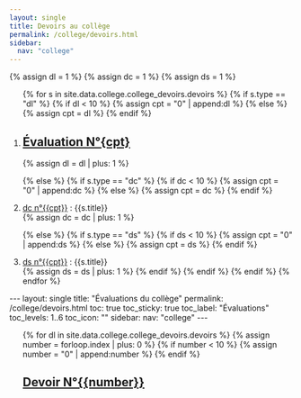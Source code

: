 ```yaml
---
layout: single
title: Devoirs au collège
permalink: /college/devoirs.html
sidebar:
  nav: "college"
---
```


{% assign dl = 1 %}
{% assign dc = 1 %}
{% assign ds = 1 %}

<ol>
{% for s in site.data.college.college_devoirs.devoirs %}
{% if s.type == "dl" %}
{% if dl < 10 %}
{% assign cpt = "0" | append:dl %}
{% else %}
{% assign cpt = dl %}
{% endif %}
<li id="{{s.type}}_{{cpt}}">
<h2 class="mycss" id="devoirs_{{number}}"><a href="../_pages/college/devoirs/college-devoir{{number}}.pdf">Évaluation N°{cpt}</a></h2>
</li>
{% assign dl = dl | plus: 1 %}

{% else %}
{% if s.type == "dc" %}
{% if dc < 10 %}
{% assign cpt = "0" | append:dc %}
{% else %}
{% assign cpt = dc %}
{% endif %}
<li>
<a href="./devoirs/d2-dc{{cpt}}.pdf">dc n°{{cpt}}</a> : {{s.title}}
</li>
{% assign dc = dc | plus: 1 %}

{% else %}
{% if s.type == "ds" %}
{% if ds < 10 %}
{% assign cpt = "0" | append:ds %}
{% else %}
{% assign cpt = ds %}
{% endif %}
<li>
<a href="./devoirs/d2-ds{{cpt}}_enonce.pdf">ds n°{{cpt}}</a> : {{s.title}}
</li>
{% assign ds = ds | plus: 1 %}
{% endif %}
{% endif %}
{% endif %}
{% endfor %}
</ol>
---
layout: single
title: "Évaluations du collège"
permalink: /college/devoirs.html
toc: true
toc_sticky: true
toc_label: "Évaluations"
toc_levels: 1..6
toc_icon: ""
sidebar:
  nav: "college"
---


<ul start="1" style="list-style-type:none">
{% for dl in site.data.college.college_devoirs.devoirs %}
{% assign number = forloop.index | plus: 0 %}
{% if number < 10 %}
{% assign number = "0" | append:number %}
{% endif %}
  
<li>
<h2 class="mycss" id="devoirs_{{number}}"><a href="../_pages/devoirs/college-devoir{{number}}.pdf">Devoir N°{{number}}</a></h2>
